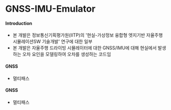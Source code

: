 # GNSS-IMU-Emulator

#### Introduction
- 본 개발은 정보통신기획평가원(IITP)의 '현실-가상정보 융합형 엣지기반 자율주행 시뮬레이션SW 기술개발' 연구에 대한 일부 
- 본 개발은 자율주행 드라이빙 시뮬레이터에 대한 GNSS/IMU에 대해 현실에서 발생하는 오차 요인을 모델링하여 오차를 생성하는 코드임


#### GNSS
- 멀티패스 



#### GNSS
- 멀티패스 
